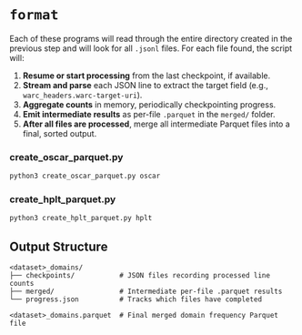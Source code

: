 # `format`

Each of these programs will read through the entire directory created in the previous step and will look for all `.jsonl` files. For each file found, the script will:

1. **Resume or start processing** from the last checkpoint, if available.  
2. **Stream and parse** each JSON line to extract the target field (e.g., `warc_headers.warc-target-uri`).  
3. **Aggregate counts** in memory, periodically checkpointing progress.  
4. **Emit intermediate results** as per-file `.parquet` in the `merged/` folder.  
5. **After all files are processed**, merge all intermediate Parquet files into a final, sorted output.  

### create_oscar_parquet.py
```bash
python3 create_oscar_parquet.py oscar
```

### create_hplt_parquet.py
```bash
python3 create_hplt_parquet.py hplt
```

## Output Structure

```text
<dataset>_domains/
├── checkpoints/           # JSON files recording processed line counts
├── merged/                # Intermediate per-file .parquet results
└── progress.json          # Tracks which files have completed

<dataset>_domains.parquet  # Final merged domain frequency Parquet file
```

###
